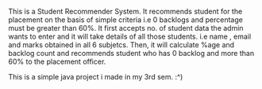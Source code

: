 This is a Student Recommender System. It recommends student for the placement on the basis of simple criteria i.e 0 backlogs and percentage must be greater than 60%.
It first accepts no. of student data the admin wants to enter and it will take details of all those students. i.e name , email and marks obtained in all 6 subjetcs.
Then, it will calculate %age and backlog count and recommends student who has 0 backlog and more than 60% to the placement officer.

This is a simple java project i made in my 3rd sem. :^)
